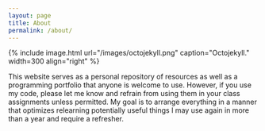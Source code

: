```yaml
---
layout: page
title: About
permalink: /about/
---
```


{% include image.html url="/images/octojekyll.png" caption="Octojekyll." width=300 align="right" %}

This website serves as a personal repository of resources as well as a programming portfolio that anyone is welcome to use. However, if you use my code, please let me know and refrain from using them in your class assignments unless permitted. My goal is to arrange everything in a manner that optimizes relearning potentially useful things I may use again in more than a year and require a refresher.